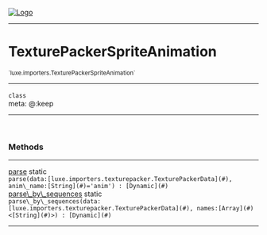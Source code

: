 
[![Logo](../../../images/logo.png)](../../../api/index.html)

---



<h1>TexturePackerSpriteAnimation</h1>
<small>`luxe.importers.TexturePackerSpriteAnimation`</small>



---

`class`
<span class="meta">
<br/>meta: @:keep
</span>


---


&nbsp;
&nbsp;










<h3>Methods</h3> <hr/><span class="method apipage">
            <a name="parse"><a class="lift" href="#parse">parse</a></a> <span class="inline-block static">static</span><div class="clear"></div><code class="signature apipage">parse(data:[luxe.importers.texturepacker.TexturePackerData](#)<span></span>, anim\_name:[String](#)<span>=&#x27;anim&#x27;</span>) : [Dynamic](#)</code><br/><span class="small_desc_flat"></span>
        </span>
    <span class="method apipage">
            <a name="parse_by_sequences"><a class="lift" href="#parse_by_sequences">parse\_by\_sequences</a></a> <span class="inline-block static">static</span><div class="clear"></div><code class="signature apipage">parse\_by\_sequences(data:[luxe.importers.texturepacker.TexturePackerData](#)<span></span>, names:[Array](#)&lt;[String](#)&gt;<span></span>) : [Dynamic](#)</code><br/><span class="small_desc_flat"></span>
        </span>
    






---

&nbsp;
&nbsp;
&nbsp;
&nbsp;